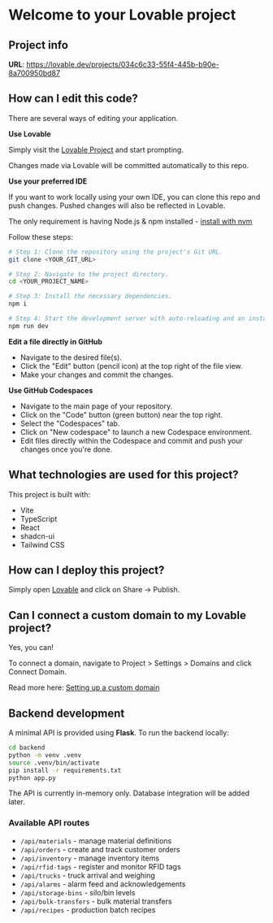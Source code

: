# Welcome to your Lovable project

## Project info

**URL**: https://lovable.dev/projects/034c6c33-55f4-445b-b90e-8a700950bd87

## How can I edit this code?

There are several ways of editing your application.

**Use Lovable**

Simply visit the [Lovable Project](https://lovable.dev/projects/034c6c33-55f4-445b-b90e-8a700950bd87) and start prompting.

Changes made via Lovable will be committed automatically to this repo.

**Use your preferred IDE**

If you want to work locally using your own IDE, you can clone this repo and push changes. Pushed changes will also be reflected in Lovable.

The only requirement is having Node.js & npm installed - [install with nvm](https://github.com/nvm-sh/nvm#installing-and-updating)

Follow these steps:

```sh
# Step 1: Clone the repository using the project's Git URL.
git clone <YOUR_GIT_URL>

# Step 2: Navigate to the project directory.
cd <YOUR_PROJECT_NAME>

# Step 3: Install the necessary dependencies.
npm i

# Step 4: Start the development server with auto-reloading and an instant preview.
npm run dev
```

**Edit a file directly in GitHub**

- Navigate to the desired file(s).
- Click the "Edit" button (pencil icon) at the top right of the file view.
- Make your changes and commit the changes.

**Use GitHub Codespaces**

- Navigate to the main page of your repository.
- Click on the "Code" button (green button) near the top right.
- Select the "Codespaces" tab.
- Click on "New codespace" to launch a new Codespace environment.
- Edit files directly within the Codespace and commit and push your changes once you're done.

## What technologies are used for this project?

This project is built with:

- Vite
- TypeScript
- React
- shadcn-ui
- Tailwind CSS

## How can I deploy this project?

Simply open [Lovable](https://lovable.dev/projects/034c6c33-55f4-445b-b90e-8a700950bd87) and click on Share -> Publish.

## Can I connect a custom domain to my Lovable project?

Yes, you can!

To connect a domain, navigate to Project > Settings > Domains and click Connect Domain.

Read more here: [Setting up a custom domain](https://docs.lovable.dev/tips-tricks/custom-domain#step-by-step-guide)

## Backend development

A minimal API is provided using **Flask**. To run the backend locally:

```bash
cd backend
python -m venv .venv
source .venv/bin/activate
pip install -r requirements.txt
python app.py
```

The API is currently in-memory only. Database integration will be added later.

### Available API routes

- `/api/materials` - manage material definitions
- `/api/orders` - create and track customer orders
- `/api/inventory` - manage inventory items
- `/api/rfid-tags` - register and monitor RFID tags
- `/api/trucks` - truck arrival and weighing
- `/api/alarms` - alarm feed and acknowledgements
- `/api/storage-bins` - silo/bin levels
- `/api/bulk-transfers` - bulk material transfers
- `/api/recipes` - production batch recipes
